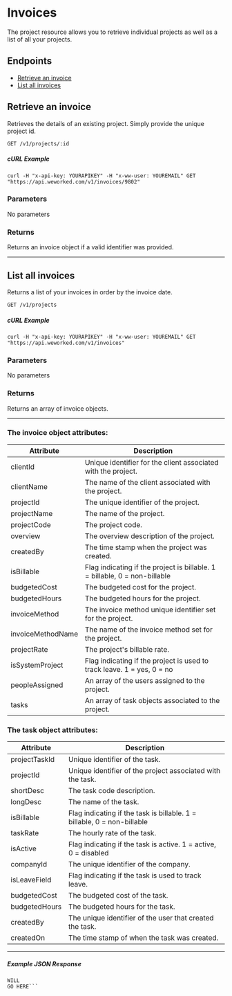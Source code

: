 
# Invoices
The project resource allows you to retrieve individual projects as well as a list of all your projects.

## Endpoints
* [Retrieve an invoice](#retrieve-an-invoice)
* [List all invoices](#list-all-invoices)

## Retrieve an invoice
Retrieves the details of an existing project. Simply provide the unique project id.

`GET /v1/projects/:id`

##### cURL Example
`curl -H "x-api-key: YOURAPIKEY" -H "x-ww-user: YOUREMAIL" GET "https://api.weworked.com/v1/invoices/9802"`

### Parameters
No parameters

### Returns
Returns an invoice object if a valid identifier was provided. 

-------------

## List all invoices
Returns a list of your invoices in order by the invoice date.

`GET /v1/projects`

##### cURL Example
`curl -H "x-api-key: YOURAPIKEY" -H "x-ww-user: YOUREMAIL" GET "https://api.weworked.com/v1/invoices"`

### Parameters
No parameters

### Returns
Returns an array of invoice objects.

-------------

### The invoice object attributes:

| Attribute  | Description   |
| ---------- | ------------- |
| clientId   | Unique identifier for the client associated with the project.  |
| clientName       | The name of the client associated with the project.  |
| projectId    | The unique identifier of the project. |
| projectName       | The name of the project.  |
| projectCode      | The project code.  |
| overview        | The overview description of the project.  |
| createdBy    | The time stamp when the project was created.  |
| isBillable   | Flag indicating if the project is billable. 1 = billable, 0 = non-billable  |
| budgetedCost  | The budgeted cost for the project.  |
| budgetedHours    | The budgeted hours for the project. |
| invoiceMethod    | The invoice method unique identifier set for the project.  |
| invoiceMethodName    | The name of the invoice method set for the project.  |
| projectRate    | The project's billable rate.  |
| isSystemProject    | Flag indicating if the project is used to track leave. 1 = yes, 0 = no  |
| peopleAssigned    | An array of the users assigned to the project.  |
| tasks    | An array of task objects associated to the project.  |

### The task object attributes:

| Attribute  | Description   |
| ---------- | ------------- |
| projectTaskId   | Unique identifier of the task.  |
| projectId       | Unique identifier of the project associated with the task.  |
| shortDesc    | The task code description. |
| longDesc       | The name of the task.  |
| isBillable      | Flag indicating if the task is billable. 1 = billable, 0 = non-billable  |
| taskRate      | The hourly rate of the task.  |
| isActive      | Flag indicating if the task is active. 1 = active, 0 = disabled  |
| companyId      | The unique identifier of the company.  |
| isLeaveField      | Flag indicating if the task is used to track leave. |
| budgetedCost      | The budgeted cost of the task. |
| budgetedHours      | The budgeted hours for the task.  |
| createdBy      | The unique identifier of the user that created the task.  |
| createdOn      | The time stamp of when the task was created.  |

-------------

##### Example JSON Response
```SAMPLE RESPONSE
WILL
GO HERE```




